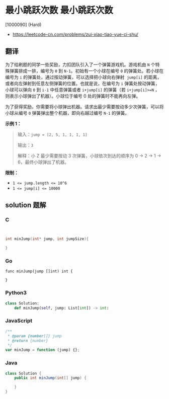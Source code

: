 # 最小跳跃次数 最小跳跃次数

[1000090] (Hard)

- https://leetcode-cn.com/problems/zui-xiao-tiao-yue-ci-shu/

## 翻译

为了给刷题的同学一些奖励，力扣团队引入了一个弹簧游戏机。游戏机由 `N` 个特殊弹簧排成一排，编号为 `0` 到 `N-1`。初始有一个小球在编号 `0` 的弹簧处。若小球在编号为 `i` 的弹簧处，通过按动弹簧，可以选择把小球向右弹射  `jump[i]` 的距离，或者向左弹射到任意左侧弹簧的位置。也就是说，在编号为 `i` 弹簧处按动弹簧，小球可以弹向 `0` 到 `i-1` 中任意弹簧或者 `i+jump[i]` 的弹簧（若 `i+jump[i]>=N` ，则表示小球弹出了机器）。小球位于编号 0 处的弹簧时不能再向左弹。

为了获得奖励，你需要将小球弹出机器。请求出最少需要按动多少次弹簧，可以将小球从编号 `0` 弹簧弹出整个机器，即向右越过编号 `N-1` 的弹簧。

**示例 1：**

> 输入：`jump = [2, 5, 1, 1, 1, 1]`
>
> 输出：`3`
>
> 解释：小 Z 最少需要按动 3 次弹簧，小球依次到达的顺序为 0 -> 2 -> 1 -> 6，最终小球弹出了机器。

**限制：**

- `1 <= jump.length <= 10^6`
- `1 <= jump[i] <= 10000`

## solution 题解

### C

```c


int minJump(int* jump, int jumpSize){

}


```

### Go

```golang
func minJump(jump []int) int {

}
```

### Python3

```python
class Solution:
    def minJump(self, jump: List[int]) -> int:
```

### JavaScript

```javascript
/**
 * @param {number[]} jump
 * @return {number}
 */
var minJump = function (jump) {};
```

### Java

```java
class Solution {
    public int minJump(int[] jump) {

    }
}
```
